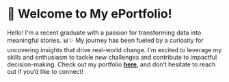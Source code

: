 # 🌟 Welcome to My ePortfolio!

Hello! I'm a recent graduate with a passion for transforming data into meaningful stories. 📊✨ My journey has been fueled by a curiosity for uncovering insights that drive real-world change. I'm excited to leverage my skills and enthusiasm to tackle new challenges and contribute to impactful decision-making. Check out my portfolio [**here**](https://e-portfolio-blond.vercel.app/), and don’t hesitate to reach out if you’d like to connect!
